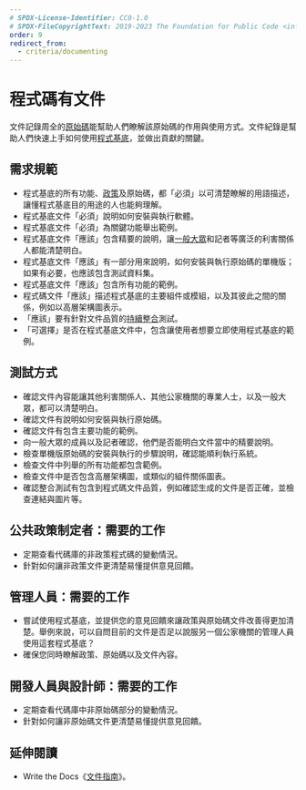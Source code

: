 ```yaml
---
# SPDX-License-Identifier: CC0-1.0
# SPDX-FileCopyrightText: 2019-2023 The Foundation for Public Code <info@publiccode.net>, https://standard.publiccode.net/AUTHORS
order: 9
redirect_from:
  - criteria/documenting
---
```


# 程式碼有文件

文件記錄周全的[原始碼](../glossary.md#source-code)能幫助人們瞭解該原始碼的作用與使用方式。文件紀錄是幫助人們快速上手如何使用[程式基底](../glossary.md#codebase)，並做出貢獻的關鍵。

## 需求規範

* 程式基底的所有功能、[政策](../glossary.md#policy)及原始碼，都「必須」以可清楚瞭解的用語描述，讓懂程式基底目的用途的人也能夠理解。
* 程式基底文件「必須」說明如何安裝與執行軟體。
* 程式基底文件「必須」為關鍵功能舉出範例。
* 程式基底文件「應該」包含精要的說明，讓[一般大眾](../glossary.md#general-public)和記者等廣泛的利害關係人都能清楚明白。
* 程式基底文件「應該」有一部分用來說明，如何安裝與執行原始碼的單機版；如果有必要，也應該包含測試資料集。
* 程式基底文件「應該」包含所有功能的範例。
* 程式碼文件「應該」描述程式基底的主要組件或模組，以及其彼此之間的關係，例如以高層架構圖表示。
* 「應該」要有針對文件品質的[持續整合](../glossary.md#continuous-integration)測試。
* 「可選擇」是否在程式基底文件中，包含讓使用者想要立即使用程式基底的範例。

## 測試方式

* 確認文件內容能讓其他利害關係人、其他公家機關的專業人士，以及一般大眾，都可以清楚明白。
* 確認文件有說明如何安裝與執行原始碼。
* 確認文件有包含主要功能的範例。
* 向一般大眾的成員以及記者確認，他們是否能明白文件當中的精要說明。
* 檢查單機版原始碼的安裝與執行的步驟說明，確認能順利執行系統。
* 檢查文件中列舉的所有功能都包含範例。
* 檢查文件中是否包含高層架構圖，或類似的組件關係圖表。
* 確認整合測試有包含到程式碼文件品質，例如確認生成的文件是否正確，並檢查連結與圖片等。

## 公共政策制定者：需要的工作

* 定期查看代碼庫的非政策程式碼的變動情況。
* 針對如何讓非政策文件更清楚易懂提供意見回饋。

## 管理人員：需要的工作

* 嘗試使用程式基底，並提供您的意見回饋來讓政策與原始碼文件改善得更加清楚。舉例來說，可以自問目前的文件是否足以說服另一個公家機關的管理人員使用這套程式基底？
* 確保您同時瞭解政策、原始碼以及文件內容。

## 開發人員與設計師：需要的工作

* 定期查看代碼庫中非原始碼部分的變動情況。
* 針對如何讓非原始碼文件更清楚易懂提供意見回饋。

## 延伸閱讀

* Write the Docs《[文件指南](https://www.writethedocs.org/guide/)》。

